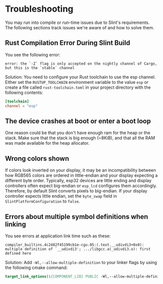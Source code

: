 <!-- Copyright © SixtyFPS GmbH <info@slint.dev> ; SPDX-License-Identifier: MIT -->

# Troubleshooting

You may run into compile or run-time issues due to Slint's requirements. The following sections
track issues we're aware of and how to solve them.

## Rust Compilation Error During Slint Build

You see the following error:

```
error: the `-Z` flag is only accepted on the nightly channel of Cargo, but this is the `stable` channel
```

Solution: You need to configure your Rust toolchain to use the esp channel. Either set the `RUSTUP_TOOLCHAIN` environment variable to the value `esp` or create a file called `rust-toolchain.toml` in your project directory with the following contents:
```toml
[toolchain]
channel = "esp"
```


## The device crashes at boot or enter a boot loop

One reason could be that you don't have enough ram for the heap or the stack.
Make sure that the stack is big enough (~8KiB), and that all the RAM was made available for the heap allocator.

## Wrong colors shown

If colors look inverted on your display, it may be an incompatibility between how RGB565 colors are ordered in little-endian
and your display expecting a different byte order. Typically, esp32 devices are little ending and display controllers often
expect big-endian or `esp_lcd` configures them accordingly. Therefore, by default Slint converts pixels to big-endian.
If your display controller expects little endian, set the `byte_swap` field in `SlintPlatformConfiguration` to `false`.

## Errors about multiple symbol definitions when linking

You see errors at application link time such as these:

```
compiler_builtins.4c2482f45199cb1e-cgu.05:(.text.__udivdi3+0x0): multiple definition of `__udivdi3'; .../libgcc.a(_udivdi3.o): first defined here
```

Solution: Add `-Wl,--allow-multiple-definition` to your linker flags by using the following cmake command:

```cmake
target_link_options(${COMPONENT_LIB} PUBLIC -Wl,--allow-multiple-definition)
```
